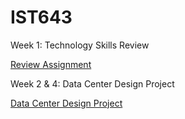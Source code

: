 # IST643

Week 1: Technology Skills Review

[Review Assignment](https://github.com/dirtyredbeard/IST643/blob/master/Review/review.md)

Week 2 & 4: Data Center Design Project

[Data Center Design Project](https://github.com/dirtyredbeard/IST643/blob/master/DataCenterDesignProject/DataCenterDesignProject.md)
